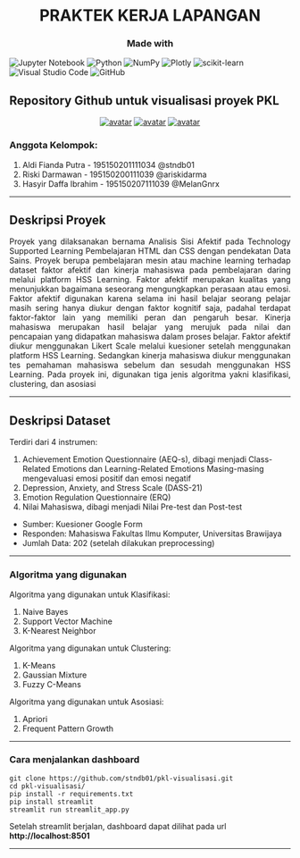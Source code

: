 
<center> <h1><b>PRAKTEK KERJA LAPANGAN</b></h1> </center>
<center> <h3><b>Made with</b></h3> </center>

![Jupyter Notebook](https://img.shields.io/badge/jupyter-%23FA0F00.svg?style=for-the-badge&logo=jupyter&logoColor=white)
![Python](https://img.shields.io/badge/python-3670A0?style=for-the-badge&logo=python&logoColor=ffdd54)
![NumPy](https://img.shields.io/badge/numpy-%23013243.svg?style=for-the-badge&logo=numpy&logoColor=white)
![Plotly](https://img.shields.io/badge/Plotly-%233F4F75.svg?style=for-the-badge&logo=plotly&logoColor=white)
![scikit-learn](https://img.shields.io/badge/scikit--learn-%23F7931E.svg?style=for-the-badge&logo=scikit-learn&logoColor=white)
![Visual Studio Code](https://img.shields.io/badge/Visual%20Studio%20Code-0078d7.svg?style=for-the-badge&logo=visual-studio-code&logoColor=white)
![GitHub](https://img.shields.io/badge/github-%23121011.svg?style=for-the-badge&logo=github&logoColor=white)


## **Repository Github untuk visualisasi proyek PKL**

<center> 

<a href="https://github.com/stndb01" rel="some text">![avatar](https://images.weserv.nl/?url=https://avatars.githubusercontent.com/u/54304759?v=4&h=50&w=50&fit=cover&mask=circle&maxage=7d)</a>
<a href="https://github.com/ariskidarma" rel="some text">![avatar](https://images.weserv.nl/?url=https://avatars.githubusercontent.com/u/71130014?v=4&h=50&w=50&fit=cover&mask=circle&maxage=7d)</a>
<a href="https://github.com/MelanGnrx" rel="some text">![avatar](https://images.weserv.nl/?url=https://avatars.githubusercontent.com/u/73750362?v=4&h=50&w=50&fit=cover&mask=circle&maxage=7d)</a>

</center>

### Anggota Kelompok:

1. Aldi Fianda Putra - 195150201111034 @stndb01
2. Riski Darmawan - 195150200111039 @ariskidarma
3. Hasyir Daffa Ibrahim - 195150207111039 @MelanGnrx



<hr></hr>

## **Deskripsi Proyek** 

<div style="text-align: justify"> 

Proyek yang dilaksanakan bernama Analisis Sisi Afektif pada Technology Supported Learning Pembelajaran HTML dan CSS dengan pendekatan Data Sains. Proyek berupa pembelajaran mesin atau machine learning terhadap dataset faktor afektif dan kinerja mahasiswa pada pembelajaran daring melalui platform HSS Learning. Faktor afektif merupakan kualitas yang menunjukkan bagaimana seseorang mengungkapkan perasaan atau emosi. Faktor afektif digunakan karena selama ini hasil belajar seorang pelajar masih sering hanya diukur dengan faktor kognitif saja, padahal terdapat faktor-faktor lain yang memiliki peran dan pengaruh besar. Kinerja mahasiswa merupakan hasil belajar yang merujuk pada nilai dan pencapaian yang didapatkan mahasiswa dalam proses belajar. Faktor afektif diukur menggunakan Likert Scale melalui kuesioner setelah menggunakan platform HSS Learning. Sedangkan kinerja mahasiswa diukur menggunakan tes pemahaman mahasiswa sebelum dan sesudah menggunakan HSS Learning. Pada proyek ini, digunakan tiga jenis algoritma yakni klasifikasi, clustering, dan asosiasi

</div>

<hr></hr>

## **Deskripsi Dataset**

Terdiri dari 4 instrumen:
1. Achievement Emotion Questionnaire (AEQ-s), dibagi menjadi Class-Related Emotions dan Learning-Related Emotions Masing-masing mengevaluasi emosi positif dan emosi negatif
2. Depression, Anxiety, and Stress Scale (DASS-21)
3. Emotion Regulation Questionnaire (ERQ)
4. Nilai Mahasiswa, dibagi menjadi Nilai Pre-test dan Post-test

- Sumber: Kuesioner Google Form
- Responden: Mahasiswa Fakultas Ilmu Komputer, Universitas Brawijaya
- Jumlah Data: 202 (setelah dilakukan preprocessing)
    
<hr></hr>

### **Algoritma yang digunakan**
Algoritma yang digunakan untuk Klasifikasi:
1. Naive Bayes
2. Support Vector Machine
3. K-Nearest Neighbor

Algoritma yang digunakan untuk Clustering:
1. K-Means
2. Gaussian Mixture
3. Fuzzy C-Means

Algoritma yang digunakan untuk Asosiasi:
1. Apriori
2. Frequent Pattern Growth

<hr></hr>

### **Cara menjalankan dashboard**

```
git clone https://github.com/stndb01/pkl-visualisasi.git
cd pkl-visualisasi/
pip install -r requirements.txt
pip install streamlit
streamlit run streamlit_app.py 
```

Setelah streamlit berjalan, dashboard dapat dilihat pada url **http://localhost:8501**

<hr></hr>